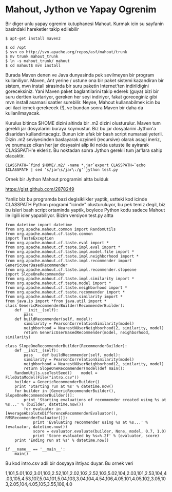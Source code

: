 # Mahout, Jython ve Yapay Ogrenim

Bir diger unlu yapay ogrenim kutuphanesi Mahout. Kurmak icin su
sayfanin basindaki hareketler takip edilebilir

```
$ apt-get install maven2

$ cd /opt
$ svn co http://svn.apache.org/repos/asf/mahout/trunk
$ mv trunk mahout_trunk
$ ln -s mahout_trunk/ mahout
$ cd mahout$ mvn install
```

Burada Maven denen ve Java dunyasinda pek sevilmeyen bir program
kullaniliyor. Maven, Ant yerine / ustune ona bir paket sistemi
kazandiran bir sistem, mvn install sirasinda bir suru paketin
Internet'ten indirildigini goreceksiniz. Yani Maven paket
baglantilarini takip ederek (guya) bizi bir suru dertten kurtariyor,
gereken her seyi indiriyor, fakat goreceginiz gibi mvn install asamasi
saatler surebilir. Neyse, Mahout kullanabilmek icin bu aci ilaci icmek
gerekecek (!), ve bundan sonra Maven bir daha da kullanilmayacak.

Kurulus bitinca $HOME dizini altinda bir .m2 dizini olusturulur. Maven
tum gerekli jar dosyalarini buraya koymustur. Biz bu jar dosyalarini
Jython'a disaridan kullandirtacagiz. Bunun icin ufak bir bash script
numarasi yeterli. Dizin .m2 seviyesinden baslayarak ozyineli
(recursive) olarak asagi ineriz, ve onumuze cikan her jar dosyasini
alip iki nokta ustuste ile ayirarak CLASSPATH'e ekleriz. Bu noktadan
sonra Jython gerekli tum jar'lara sahip olacaktir.

```
CLASSPATH=`find $HOME/.m2/ -name *.jar`export CLASSPATH=`echo $CLASSPATH | sed 's/jar\s/jar\:/g'`jython test.py
```

Ornek bir Jython Mahout programini altta bulduk

https://gist.github.com/2878249

Yanliz biz bu programda bazi degisiklikler yaptik, ustteki kod icinde
CLASSPATH Python programi "icinde" olusturuluyor, bu pek temiz degil,
biz bu isleri bash script ortaminda yaptik, boylece Python kodu sadece
Mahout ile ilgili isler yapabiliyor. Bizim versiyon test.py altta

```
from datetime import datetime
from org.apache.mahout.common import RandomUtils
from org.apache.mahout.cf.taste.common
import TasteException
from org.apache.mahout.cf.taste.eval import *
from org.apache.mahout.cf.taste.impl.eval import *
from org.apache.mahout.cf.taste.impl.model.file import *
from org.apache.mahout.cf.taste.impl.neighborhood import *
from org.apache.mahout.cf.taste.impl.recommender import GenericUserBasedRecommender
from org.apache.mahout.cf.taste.impl.recommender.slopeone
import SlopeOneRecommender
from org.apache.mahout.cf.taste.impl.similarity import *
from org.apache.mahout.cf.taste.model import *
from org.apache.mahout.cf.taste.neighborhood import *
from org.apache.mahout.cf.taste.recommender import *
from org.apache.mahout.cf.taste.similarity import *
from java.io import *from java.util import *
class GenericRecommenderBuilder(RecommenderBuilder):
    def __init__(self):
        pass
    def buildRecommender(self, model):
        similarity = PearsonCorrelationSimilarity(model)
        neighborhood = NearestNUserNeighborhood(2, similarity, model)
        return GenericUserBasedRecommender(model, neighborhood, similarity)

class SlopeOneRecommenderBuilder(RecommenderBuilder):
    def __init__(self):
        pass    def buildRecommender(self, model):
        similarity = PearsonCorrelationSimilarity(model)
        neighborhood = NearestNUserNeighborhood(2, similarity, model)
        return SlopeOneRecommender(model)def main():
    RandomUtils.useTestSeed()    model = FileDataModel(File("intro.csv"))
    builder = GenericRecommenderBuilder()
    print 'Starting run at %s' % datetime.now()
    for builder in [GenericRecommenderBuilder(), SlopeOneRecommenderBuilder()]:
        print 'Starting evaluations of recommender created using %s at %s...' % (builder, datetime.now())
        for evaluator in [AverageAbsoluteDifferenceRecommenderEvaluator(), RMSRecommenderEvaluator()]:
            print 'Evaluating recommender using %s at %s...' % (evaluator, datetime.now())
            score = evaluator.evaluate(builder, None, model, 0.7, 1.0)
            print 'Score evaluated by %s=%.2f' % (evaluator, score)
    print 'Ending run at %s' % datetime.now()

if __name__ == '__main__':
    main()
```

Bu kod intro.csv adli bir dosyaya ihtiyac duyar. Bu ornek veri

1,101,5.01,102,3.01,103,2.52,101,2.02,102,2.52,103,5.02,104,2.03,101,2.53,104,4.03,105,4.53,107,5.04,101,5.04,103,3.04,104,4.54,106,4.05,101,4.05,102,3.05,103,2.05,104,4.05,105,3.55,106,4.0






